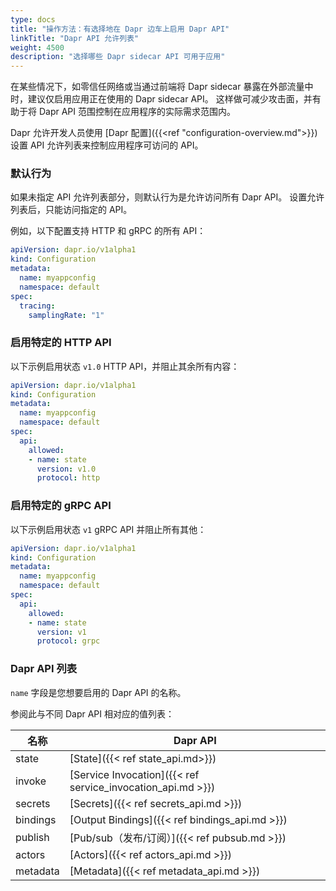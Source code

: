 ```yaml
---
type: docs
title: "操作方法：有选择地在 Dapr 边车上启用 Dapr API"
linkTitle: "Dapr API 允许列表"
weight: 4500
description: "选择哪些 Dapr sidecar API 可用于应用"
---
```


在某些情况下，如零信任网络或当通过前端将 Dapr sidecar 暴露在外部流量中时，建议仅启用应用正在使用的 Dapr sidecar API。 这样做可减少攻击面，并有助于将 Dapr API 范围控制在应用程序的实际需求范围内。

Dapr 允许开发人员使用 [Dapr 配置]({{<ref "configuration-overview.md">}})设置 API 允许列表来控制应用程序可访问的 API。

### 默认行为

如果未指定 API 允许列表部分，则默认行为是允许访问所有 Dapr API。 设置允许列表后，只能访问指定的 API。

例如，以下配置支持 HTTP 和 gRPC 的所有 API：

```yaml
apiVersion: dapr.io/v1alpha1
kind: Configuration
metadata:
  name: myappconfig
  namespace: default
spec:
  tracing:
    samplingRate: "1"
```

### 启用特定的 HTTP API

以下示例启用状态 `v1.0` HTTP API，并阻止其余所有内容：

```yaml
apiVersion: dapr.io/v1alpha1
kind: Configuration
metadata:
  name: myappconfig
  namespace: default
spec:
  api:
    allowed:
    - name: state
      version: v1.0
      protocol: http
```

### 启用特定的 gRPC API

以下示例启用状态 `v1` gRPC API 并阻止所有其他：

```yaml
apiVersion: dapr.io/v1alpha1
kind: Configuration
metadata:
  name: myappconfig
  namespace: default
spec:
  api:
    allowed:
    - name: state
      version: v1
      protocol: grpc
```

### Dapr API 列表

`name` 字段是您想要启用的 Dapr API 的名称。

参阅此与不同 Dapr API 相对应的值列表：

| 名称       | Dapr API                                                    |
| -------- | ----------------------------------------------------------- |
| state    | [State]({{< ref state_api.md>}})                            |
| invoke   | [Service Invocation]({{< ref service_invocation_api.md >}}) |
| secrets  | [Secrets]({{< ref secrets_api.md >}})                       |
| bindings | [Output Bindings]({{< ref bindings_api.md >}})              |
| publish  | [Pub/sub（发布/订阅）]({{< ref pubsub.md >}})                     |
| actors   | [Actors]({{< ref actors_api.md >}})                         |
| metadata | [Metadata]({{< ref metadata_api.md >}})                     |

